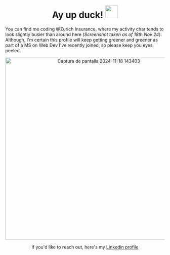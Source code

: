 <div id="header" align="center">

  <h1>
    Ay up duck!
    <img src="https://cdn-icons-png.flaticon.com/512/2636/2636434.png" width="40px"/>
  </h1>
   
  <div>
    <p align="left">You can find me coding @Zurich Insurance, where my activity char tends to look slightly busier than around here (<i>Screenshot taken as of 18th Nov 24</i>). Although, I'm certain this profile will keep getting greener and greener as part of a MS on Web Dev I've recently joined, so please keep you eyes peeled.</p>
    <img width="575" alt="Captura de pantalla 2024-11-18 143403" src="https://github.com/user-attachments/assets/3702d2f1-d58e-49e3-88ee-f06994db0e11">
    <p>If you'd like to reach out, here's my <a href="https://www.linkedin.com/in/ana-salamanca-montero/">Linkedin profile</a></p>
  </div>

</div>
